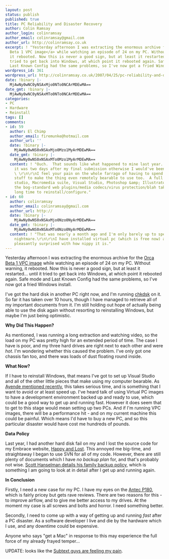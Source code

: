 ```yaml
---
layout: post
status: publish
published: true
title: PC Reliability and Disaster Recovery
author: Colin Ramsay
author_login: colinramsay
author_email: colinramsay@gmail.com
author_url: http://colinramsay.co.uk
excerpt: ! "Yesterday afternoon I was extracting the enormous archive for the <a href=\"http://www.microsoft.com/downloads/details.aspx?FamilyId=36B6609E-6F3D-40F4-8C7D-AD111679D8DC&amp;displaylang=en\">Orca
  Beta 1 VPC image</a> while watching an episode of 24 on my PC. Without warning,
  it rebooted. Now this is never a good sign, but at least it restarted... until it
  tried to get back into Windows, at which point it rebooted again. Safe mode and
  Last Known Config had the same problems, so I've now got a fried Windows install.\r\n\r\n"
wordpress_id: 361
wordpress_url: http://colinramsay.co.uk/2007/04/25/pc-reliability-and-disaster-recovery/
date: !binary |-
  MjAwNy0wNC0yNSAxMjo0NTo0NCArMDEwMA==
date_gmt: !binary |-
  MjAwNy0wNC0yNSAxMTo0NTo0NCArMDEwMA==
categories:
- PC
- Hardware
- Reinstall
tags: []
comments:
- id: 59
  author: El Chimp
  author_email: firemunke@hotmail.com
  author_url: ''
  date: !binary |-
    MjAwNy0wNS0xNSAxMjo0Mzo1MyArMDEwMA==
  date_gmt: !binary |-
    MjAwNy0wNS0xNSAxMTo0Mzo1MyArMDEwMA==
  content: ! "Ouch.  That sounds like what happened to mine last year.  Thankfully
    it was two days after my final submission otherwise I would've been royally fucked.
    \ \r\n\r\nI feel your pain on the whole farrago of having to spend forever reinstalling
    stuff to make the thing even remotely bearable to use too.  A full virtual recording
    studio, Macromedia suite, Visual Studio, Photoshop &amp; Illustrator, and all
    the bog-standard web plugins/media codecs/virus protection/blah takes a surprisingly
    long time to reinstall/configure."
- id: 60
  author: colinramsay
  author_email: colinramsay@gmail.com
  author_url: http://
  date: !binary |-
    MjAwNy0wNS0xNSAxMjo0Nzo0NyArMDEwMA==
  date_gmt: !binary |-
    MjAwNy0wNS0xNSAxMTo0Nzo0NyArMDEwMA==
  content: ! "That was nearly a month ago and I'm only barely up to speed. What a
    nightmare.\r\n\r\nI have installed virtual pc (which is free now) and I've been
    pleasantly surprised with how nippy it is."
---
```

<p>Yesterday afternoon I was extracting the enormous archive for the <a href="http://www.microsoft.com/downloads/details.aspx?FamilyId=36B6609E-6F3D-40F4-8C7D-AD111679D8DC&amp;displaylang=en">Orca Beta 1 VPC image</a> while watching an episode of 24 on my PC. Without warning, it rebooted. Now this is never a good sign, but at least it restarted... until it tried to get back into Windows, at which point it rebooted again. Safe mode and Last Known Config had the same problems, so I've now got a fried Windows install.</p>
<p><a id="more"></a><a id="more-361"></a>I've got the hard disk in another PC right now, and I'm running <a href="http://www.microsoft.com/resources/documentation/windows/xp/all/proddocs/en-us/chkdsk.mspx">chkdsk</a> on it. So far it has taken over 10 hours, though I have managed to retrieve all of my important documents from it. I'm still holding out hope of actually being able to use the disk again without resorting to reinstalling Windows, but maybe I'm just being optimistic.</p>
<p><strong>Why Did This Happen?</strong></p>
<p>As mentioned, I was running a long extraction and watching video, so the load on my PC was pretty high for an extended period of time. The case I have is poor, and my three hard drives are right next to each other and were <em>hot</em>. I'm wondering whether this caused the problem. I've only got one chassis fan too, and there was loads of dust floating round inside.</p>
<p><strong>What Now?</strong></p>
<p>If I have to reinstall Windows, that means I've got to set up Visual Studio and all of the other little pieces that make using my computer bearable. As <a href="http://ayende.com/Blog/archive/2007/04/22/The-cost-of-upgrade.aspx">Ayende mentioned recently</a>, this takes serious time, and is something that I want to avoid or at least speed up. I've heard talk of using Virtual PC images to have a development environment backed up and ready to use, which could be a good way to get up and running fast. However it does seem that to get to this stage would mean setting up two PCs. And if I'm running VPC images, there will be a performance hit - and on my current machine this could be painful. Which means I'd have to buy a new PC, and so this particular disaster would have cost me hundreds of pounds.</p>
<p><strong>Data Policy</strong></p>
<p>Last year, I had another hard disk fail on my and I lost the source code for my Embrace website, <a href="http://www.happyandlost.co.uk">Happy and Lost</a>. This annoyed me big-time, and straightaway I began to use SVN for all of my code. However, there are still plenty of documents which I have <em>no backup plan</em> for, and that's probably not wise. <a href="http://www.hanselman.com/blog/OnLosingDataAndAFamilyBackupStrategy.aspx">Scott Hanselman details his family backup policy</a>, which is something I am going to look at in detail after I get up and running again.</p>
<p><strong>In Conclusion</strong></p>
<p>Firstly, I need a new case for my PC. I have my eyes on the <a href="http://www.ebuyer.com/UK/product/100727">Antec P180</a>, which is fairly pricey but gets rave reviews. There are two reasons for this - to improve airflow, and to give me better access to my drives. At the moment my case is all screws and bolts and horror. I need something better.</p>
<p>Secondly, I need to come up with a way of getting up and running <em>fast</em> after a PC disaster. As a software developer I live and die by the hardware which I use, and any downtime could be expensive.</p>
<p>Anyone who says "get a Mac" in response to this may experience the full force of my already frayed temper...</p>
<p>UPDATE: looks like the <a href="http://feeds.haacked.com/~r/haacked/~3/111779310/the-death-of-the-subtext-build-server.aspx">Subtext guys are feeling my pain</a>.</p>
